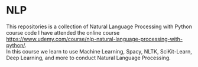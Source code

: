 # NLP
This repositories is a collection of Natural Language Processing with Python course code I have attended the online course https://www.udemy.com/course/nlp-natural-language-processing-with-python/. <br/>
In this course we learn to use Machine Learning, Spacy, NLTK, SciKit-Learn, Deep Learning, and more to conduct Natural Language Processing.
